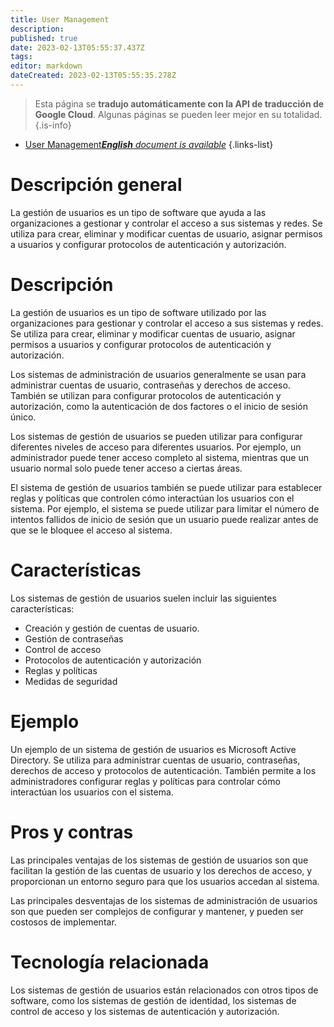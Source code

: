 ```yaml
---
title: User Management
description: 
published: true
date: 2023-02-13T05:55:37.437Z
tags: 
editor: markdown
dateCreated: 2023-02-13T05:55:35.278Z
---
```


> Esta página se **tradujo automáticamente con la API de traducción de Google Cloud**.
Algunas páginas se pueden leer mejor en su totalidad.{.is-info}



- [User Management***English** document is available*](/en/Knowledge-base/Dictionary/user-management)
{.links-list}


# Descripción general
La gestión de usuarios es un tipo de software que ayuda a las organizaciones a gestionar y controlar el acceso a sus sistemas y redes. Se utiliza para crear, eliminar y modificar cuentas de usuario, asignar permisos a usuarios y configurar protocolos de autenticación y autorización.

# Descripción
La gestión de usuarios es un tipo de software utilizado por las organizaciones para gestionar y controlar el acceso a sus sistemas y redes. Se utiliza para crear, eliminar y modificar cuentas de usuario, asignar permisos a usuarios y configurar protocolos de autenticación y autorización.

Los sistemas de administración de usuarios generalmente se usan para administrar cuentas de usuario, contraseñas y derechos de acceso. También se utilizan para configurar protocolos de autenticación y autorización, como la autenticación de dos factores o el inicio de sesión único.

Los sistemas de gestión de usuarios se pueden utilizar para configurar diferentes niveles de acceso para diferentes usuarios. Por ejemplo, un administrador puede tener acceso completo al sistema, mientras que un usuario normal solo puede tener acceso a ciertas áreas.

El sistema de gestión de usuarios también se puede utilizar para establecer reglas y políticas que controlen cómo interactúan los usuarios con el sistema. Por ejemplo, el sistema se puede utilizar para limitar el número de intentos fallidos de inicio de sesión que un usuario puede realizar antes de que se le bloquee el acceso al sistema.

# Características
Los sistemas de gestión de usuarios suelen incluir las siguientes características:

- Creación y gestión de cuentas de usuario.
- Gestión de contraseñas
- Control de acceso
- Protocolos de autenticación y autorización
- Reglas y políticas
- Medidas de seguridad

# Ejemplo
Un ejemplo de un sistema de gestión de usuarios es Microsoft Active Directory. Se utiliza para administrar cuentas de usuario, contraseñas, derechos de acceso y protocolos de autenticación. También permite a los administradores configurar reglas y políticas para controlar cómo interactúan los usuarios con el sistema.

# Pros y contras
Las principales ventajas de los sistemas de gestión de usuarios son que facilitan la gestión de las cuentas de usuario y los derechos de acceso, y proporcionan un entorno seguro para que los usuarios accedan al sistema.

Las principales desventajas de los sistemas de administración de usuarios son que pueden ser complejos de configurar y mantener, y pueden ser costosos de implementar.

# Tecnología relacionada
Los sistemas de gestión de usuarios están relacionados con otros tipos de software, como los sistemas de gestión de identidad, los sistemas de control de acceso y los sistemas de autenticación y autorización.